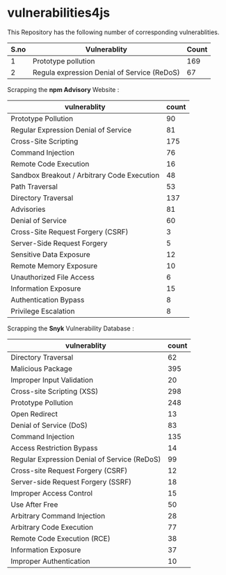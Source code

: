 # vulnerabilities4js
This Repository has the following number of corresponding vulnerablities.

| S.no | Vulnerablity                                | Count |
| ---- | ------------------------------------------- | ----- |
| 1    | Prototype pollution                         | 169   |
| 2    | Regula expression Denial of Service (ReDoS) | 67    |


Scrapping the **npm Advisory** Website :

| vulnerablity                                | count |
| ------------------------------------------- | ----- |
| Prototype Pollution                         | 90    |
| Regular Expression Denial of Service        | 81    |
| Cross-Site Scripting                        | 175   |
| Command Injection                           | 76    |
| Remote Code Execution                       | 16    |
| Sandbox Breakout / Arbitrary Code Execution | 48    |
| Path Traversal                              | 53    |
| Directory Traversal                         | 137   |
| Advisories                                  | 81    |
| Denial of Service                           | 60    |
| Cross-Site Request Forgery (CSRF)           | 3     |
| Server-Side Request Forgery                 | 5     |
| Sensitive Data Exposure                     | 12    |
| Remote Memory Exposure                      | 10    |
| Unauthorized File Access                    | 6     |
| Information Exposure                        | 15    |
| Authentication Bypass                       | 8     |
| Privilege Escalation                        | 8     |

Scrapping the **Snyk** Vulnerability Database :


| vulnerablity                                 | count |
| -------------------------------------------- | ----- |
| Directory Traversal                          | 62    |
| Malicious Package                            | 395   |
| Improper Input Validation                    | 20    |
| Cross-site Scripting (XSS)                   | 298   |
| Prototype Pollution                          | 248   |
| Open Redirect                                | 13    |
| Denial of Service (DoS)                      | 83    |
| Command Injection                            | 135   |
| Access Restriction Bypass                    | 14    |
| Regular Expression Denial of Service (ReDoS) | 99    |
| Cross-site Request Forgery (CSRF)            | 12    |
| Server-side Request Forgery (SSRF)           | 18    |
| Improper Access Control                      | 15    |
| Use After Free                               | 50    |
| Arbitrary Command Injection                  | 28    |
| Arbitrary Code Execution                     | 77    |
| Remote Code Execution (RCE)                  | 38    |
| Information Exposure                         | 37    |
| Improper Authentication                      | 10    |
